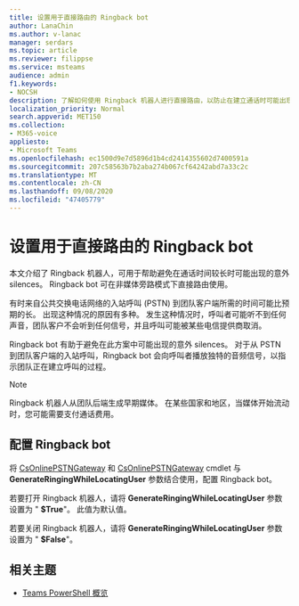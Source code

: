 ```yaml
---
title: 设置用于直接路由的 Ringback bot
author: LanaChin
ms.author: v-lanac
manager: serdars
ms.topic: article
ms.reviewer: filippse
ms.service: msteams
audience: admin
f1.keywords:
- NOCSH
description: 了解如何使用 Ringback 机器人进行直接路由，以防止在建立通话时可能出现的意外 silences。
localization_priority: Normal
search.appverid: MET150
ms.collection:
- M365-voice
appliesto:
- Microsoft Teams
ms.openlocfilehash: ec1500d9e7d5896d1b4cd2414355602d7400591a
ms.sourcegitcommit: 207c58563b7b2aba274b067cf64242abd7a33c2c
ms.translationtype: MT
ms.contentlocale: zh-CN
ms.lasthandoff: 09/08/2020
ms.locfileid: "47405779"
---
```

# <a name="set-up-the-ringback-bot-for-direct-routing"></a>设置用于直接路由的 Ringback bot

本文介绍了 Ringback 机器人，可用于帮助避免在通话时间较长时可能出现的意外 silences。 Ringback bot 可在非媒体旁路模式下直接路由使用。

有时来自公共交换电话网络的入站呼叫 (PSTN) 到团队客户端所需的时间可能比预期的长。 出现这种情况的原因有多种。 发生这种情况时，呼叫者可能听不到任何声音，团队客户不会听到任何信号，并且呼叫可能被某些电信提供商取消。

Ringback bot 有助于避免在此方案中可能出现的意外 silences。 对于从 PSTN 到团队客户端的入站呼叫，Ringback bot 会向呼叫者播放独特的音频信号，以指示团队正在建立呼叫的过程。

> [!NOTE]
> Ringback 机器人从团队后端生成早期媒体。 在某些国家和地区，当媒体开始流动时，您可能需要支付通话费用。

## <a name="configure-the-ringback-bot"></a>配置 Ringback bot

将 [CsOnlinePSTNGateway](https://docs.microsoft.com/powershell/module/skype/set-csonlinepstngateway) 和 [CsOnlinePSTNGateway](https://docs.microsoft.com/powershell/module/skype/new-csonlinepstngateway) cmdlet 与 **GenerateRingingWhileLocatingUser** 参数结合使用，配置 Ringback bot。

若要打开 Ringback 机器人，请将 **GenerateRingingWhileLocatingUser** 参数设置为 " **$True**"。 此值为默认值。 

若要关闭 Ringback 机器人，请将 **GenerateRingingWhileLocatingUser** 参数设置为 " **$False**"。 

## <a name="related-topics"></a>相关主题

- [Teams PowerShell 概览](teams-powershell-overview.md)

